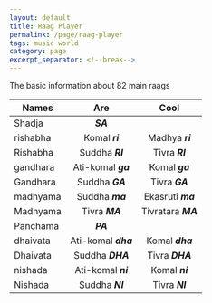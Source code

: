 ```yaml
---
layout: default
title: Raag Player
permalink: /page/raag-player
tags: music world
category: page
excerpt_separator: <!--break-->
---
```


The basic information about 82 main raags
<!--break-->

| Names         | Are                | Cool              |
| ------------- |:------------------:|:-----------------:|
| Shadja        | ***<y>SA</y>***           |                   |
| rishabha      | Komal ***ri***     | Madhya ***ri***   |
| Rishabha      | Suddha ***RI***    | Tivra ***RI***    |
| gandhara      | Ati-komal ***ga*** | Komal ***ga***    |
| Gandhara      | Suddha ***GA***    | Tivra ***GA***    |
| madhyama      | Suddha ***ma***    | Ekasruti ***ma*** |
| Madhyama      | Tivra ***MA***     | Tivratara ***MA***|
| Panchama      | ***PA***           |                   |
| dhaivata      | Ati-komal ***dha***| Komal ***dha***   |
| Dhaivata      | Suddha ***DHA***   | Tivra ***DHA***   |
| nishada       | Ati-komal ***ni*** | Komal ***ni***    |
| Nishada       | Suddha ***NI***    | Tivra ***NI***    |

<div>
</div>

<script>
var context = new window.AudioContext();
var source = null;
var audioBuffer = null;
function stopSound() {
    if (source) {
        source.stop(0);
    }
}
function playSound() {
    source = context.createBufferSource();
    source.buffer = audioBuffer;
    source.loop = false;
    source.connect(context.destination);
    source.start(); 
}
function initSound(arrayBuffer) {
    context.decodeAudioData(arrayBuffer, function(buffer) { 
        audioBuffer = buffer;
        playSound();
    }, function(e) {
        console.log('Error decoding file', e);
    });
}
function loadAudioFile(url) {
    var xhr = new XMLHttpRequest();
    xhr.open('GET', url, true);
    xhr.responseType = 'arraybuffer';
    xhr.onload = function(e) {
        initSound(this.response);
    };
    xhr.send();
}
loadAudioFile('/assets/audio/raag/SA2.mp3');
loadAudioFile('/assets/audio/raag/PA2.mp3');
</script>
